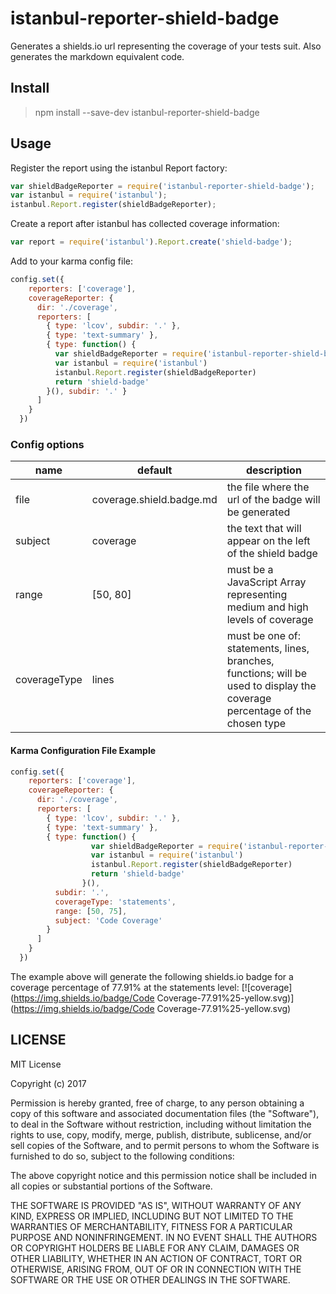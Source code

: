 # istanbul-reporter-shield-badge

Generates a shields.io url representing the coverage of your tests suit.
Also generates the markdown equivalent code.

## Install

> npm install --save-dev istanbul-reporter-shield-badge


## Usage

Register the report using the istanbul Report factory:

```javascript
var shieldBadgeReporter = require('istanbul-reporter-shield-badge');
var istanbul = require('istanbul');
istanbul.Report.register(shieldBadgeReporter);
```

Create a report after istanbul has collected coverage information:

```javascript
var report = require('istanbul').Report.create('shield-badge');
```

Add to your karma config file:

```javascript
config.set({
    reporters: ['coverage'],
    coverageReporter: {
      dir: './coverage',
      reporters: [
        { type: 'lcov', subdir: '.' },
        { type: 'text-summary' },
        { type: function() {
          var shieldBadgeReporter = require('istanbul-reporter-shield-badge')
          var istanbul = require('istanbul')
          istanbul.Report.register(shieldBadgeReporter)
          return 'shield-badge'
        }(), subdir: '.' }
      ]
    }
  })
```

### Config options
|name        |default                  |description                                                                                                               |
|------------|-------------------------|--------------------------------------------------------------------------------------------------------------------------|
|file        |coverage.shield.badge.md |the file where the url of the badge will be generated                                                                                                                          |
|subject     |coverage                 |the text that will appear on the left of the shield badge                                                                                                                          |
|range       |[50, 80]                 |must be a JavaScript Array representing medium and high levels of coverage                                                |
|coverageType|lines                    |must be one of: statements, lines, branches, functions; will be used to display the coverage percentage of the chosen type|

#### Karma Configuration File Example

```javascript
config.set({
    reporters: ['coverage'],
    coverageReporter: {
      dir: './coverage',
      reporters: [
        { type: 'lcov', subdir: '.' },
        { type: 'text-summary' },
        { type: function() {
                  var shieldBadgeReporter = require('istanbul-reporter-shield-badge')
                  var istanbul = require('istanbul')
                  istanbul.Report.register(shieldBadgeReporter)
                  return 'shield-badge'
                }(),
          subdir: '.',
          coverageType: 'statements',
          range: [50, 75],
          subject: 'Code Coverage'
        }
      ]
    }
  })
```

The example above will generate the following shields.io badge for a coverage percentage of 77.91% at the statements level: 
[![coverage](https://img.shields.io/badge/Code Coverage-77.91%25-yellow.svg)](https://img.shields.io/badge/Code Coverage-77.91%25-yellow.svg)

## LICENSE

MIT License

Copyright (c) 2017 

Permission is hereby granted, free of charge, to any person obtaining a copy
of this software and associated documentation files (the "Software"), to deal
in the Software without restriction, including without limitation the rights
to use, copy, modify, merge, publish, distribute, sublicense, and/or sell
copies of the Software, and to permit persons to whom the Software is
furnished to do so, subject to the following conditions:

The above copyright notice and this permission notice shall be included in all
copies or substantial portions of the Software.

THE SOFTWARE IS PROVIDED "AS IS", WITHOUT WARRANTY OF ANY KIND, EXPRESS OR
IMPLIED, INCLUDING BUT NOT LIMITED TO THE WARRANTIES OF MERCHANTABILITY,
FITNESS FOR A PARTICULAR PURPOSE AND NONINFRINGEMENT. IN NO EVENT SHALL THE
AUTHORS OR COPYRIGHT HOLDERS BE LIABLE FOR ANY CLAIM, DAMAGES OR OTHER
LIABILITY, WHETHER IN AN ACTION OF CONTRACT, TORT OR OTHERWISE, ARISING FROM,
OUT OF OR IN CONNECTION WITH THE SOFTWARE OR THE USE OR OTHER DEALINGS IN THE
SOFTWARE.
